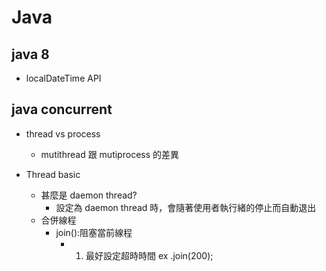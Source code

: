 # Java

## java 8

- localDateTime API

## java concurrent

- thread vs process

  - mutithread 跟 mutiprocess 的差異

- Thread basic
  - 甚麼是 daemon thread?
    - 設定為 daemon thread 時，會隨著使用者執行緒的停止而自動退出
  - 合併線程
    - join():阻塞當前線程
      - 1.  最好設定超時時間 ex .join(200);
